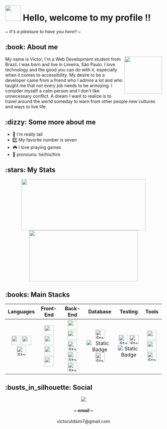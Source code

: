 <h1><img src="https://media.giphy.com/media/mGcNjsfWAjY5AEZNw6/giphy.gif" width="50"> Hello, welcome to my profile !!</h1>
<em>~ It's a pleasure to have you here!! ~</em>

<br>
 
<div>
    <h2>:book: About me </h2>
    <img src="https://i.pinimg.com/originals/09/c6/29/09c62903beeba336dc9da76eb5c9a107.gif" width="120" align="right"/>
    <p align="left">
    My name is Victor, I'm a Web Development student from Brazil. I was born and live in Limeira, São Paulo. I love technology and the good you can do with it, especially when it comes to accessibility. My desire to be a developer came from a friend who I admire a lot and who taught me that not every job needs to be annoying. I consider myself a calm person and I don't like unnecessary conflict. A dream I want to realize is to travel around the world someday to learn from other people new cultures and ways to live life.
    </p>
</div>

<h2>:dizzy: Some more about me</h2>

- 🦒 I'm really tall
- :seven: My favorite number is seven
- 🎮 I love praying games
- 🧑 pronouns: he/his/him 

<h2>:stars: My Stats</h2>
<div align="center">
    <img 
        src="https://github-readme-stats.vercel.app/api?username=ImVictorM&show_icons=true&theme=radical&PAT_1&rank_icon=github" 
        width="400px"
        height="165px"
    />
    <img 
        src="https://github-readme-stats.vercel.app/api/top-langs/?username=ImVictorM&langs_count=8&layout=compact&title_color=d83b7d&text_color=a9f6e7&bg_color=141321&hide_border=false&theme=tokyonight&PAT_1"
        height="165px" 
        width="350px" 
    />
</div>

<div>
    <h2>:books: Main Stacks</h2>
    <table align="center">
        <thead>
            <tr>
                <th>Languages</th>
                <th>Front-End</th>
                <th>Back-End</th>
                <th>Database</th>
                <th>Testing</th>
                <th>Tools</th>
            </tr>
        </thead>
        <tbody>
            <tr>
                <td align="center">
					<img src="https://img.shields.io/badge/javascript-%23323330.svg?style=for-the-badge&logo=javascript&logoColor=%23F7DF1E" style="margin-bottom: 4px;" height="30px" />
					<img src="https://img.shields.io/badge/typescript-%23007ACC.svg?style=for-the-badge&logo=typescript&logoColor=white" style="margin-bottom: 4px;" height="30px" />
					<img alt="Static Badge" src="https://img.shields.io/badge/csharp-purple?logo=csharp" style="margin-bottom: 4px;" height="30px" />
                </td>
                <td align="center">
                    <img src="https://img.shields.io/badge/react-%2320232a.svg?style=for-the-badge&logo=react&logoColor=%2361DAFB" style="margin-bottom: 4px;" height="30px"/>
                    <img src="https://img.shields.io/badge/bootstrap-%23563D7C.svg?style=for-the-badge&logo=bootstrap&logoColor=white" style="margin-bottom: 4px;" height="30px"/>
                	<img src="https://img.shields.io/badge/html5-%23E34F26.svg?style=for-the-badge&logo=html5&logoColor=white" style="margin-bottom: 4px;" height="30px"/>
					<img src="https://img.shields.io/badge/css3-%231572B6.svg?style=for-the-badge&logo=css3&logoColor=white" style="margin-bottom: 4px;" height="30px"/>
                </td>
                <td align="center">
                    <img src="https://img.shields.io/badge/express.js-%23404d59.svg?style=for-the-badge&logo=express&logoColor=%2361DAFB" style="margin-bottom: 4px;" height="30px"/>
                    <img src="https://img.shields.io/badge/node.js-6DA55F?style=for-the-badge&logo=node.js&logoColor=white" style="margin-bottom: 4px;" height="30px"/>
                    <img alt="Static Badge" src="https://img.shields.io/badge/sequelize-white?logo=sequelize" style="margin-bottom: 4px;" height="30px"/>
					<img alt="Static Badge" src="https://img.shields.io/badge/dotnet-purple?logo=dotnet" style="margin-bottom: 4px;" height="30px"/>
					<img alt="Static Badge" src="https://img.shields.io/badge/Entity%20Framework%20-%20purple?logo=amazonredshift&logoColor=white" style="margin-bottom: 4px;" height="30px"/>
                </td>
                <td align="center">
                	<img alt="Static Badge" src="https://img.shields.io/badge/SQL%20Server-%23CC2927?logo=microsoftsqlserver" style="margin-bottom: 4px;" height="30px"/>
                    <img alt="Static Badge" src="https://img.shields.io/badge/MySQL-%234479A1?logo=mysql&logoColor=white"/>
					<img alt="Static Badge" src="https://img.shields.io/badge/PostgreSQL-%234169E1?logo=postgresql&logoColor=white" style="margin-bottom: 4px;" height="30px"/>
                </td>
                <td align="center">
                    <img alt="Stat" src="https://img.shields.io/badge/Jest-C21325?style=for-the-badge&logo=jest&logoColor=white" style="margin-bottom: 4px;" height="30px">
                    <img alt="Static Badge" src="https://img.shields.io/badge/React%20Testing%20Library-%23E33332?logo=testinglibrary&logoColor=white" style="margin-bottom: 4px;" height="30px">
					<img alt="Static Badge" src="https://img.shields.io/badge/xUnit-black?logoColor=white">
                </td>
                <td align="center">
                    <img src="https://img.shields.io/badge/git-%23F05033.svg?style=for-the-badge&logo=git&logoColor=white" style="margin-bottom: 4px;" height="30px">
					<img src="https://img.shields.io/badge/Linux-FCC624?style=for-the-badge&logo=linux&logoColor=black" style="margin-bottom: 4px;" height="30px">
                    <img alt="Static Badge" src="https://img.shields.io/badge/Docker-%232496ED?logo=docker&logoColor=white" style="margin-bottom: 4px;" height="30px">
                </td>
            </tr>
        </tbody>
    </table>
</div>

<section>
    <h2> :busts_in_silhouette: Social </h2>
    <div align="center">
        <a href="https://www.linkedin.com/in/victor-figueiredo-mendes/" target="_blank">
            <img src="https://img.shields.io/badge/LinkedIn-0077B5?style=for-the-badge&logo=linkedin&logoColor=white" />
        </a>
    </div>
    <div align="center">
        <h4><em>~ email ~</em></h4>
        <span>
            victorutdsim7@gmail.com
        </span>
    </div>
</section>
